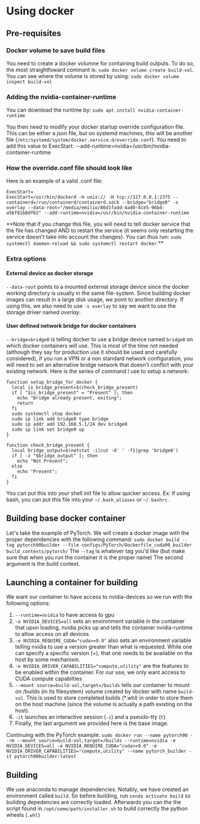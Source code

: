 # Using docker
## Pre-requisites
### Docker volume to save build files
You need to create a docker volumne for containing build outputs. To do so, the most straightfoward commant is:
`sudo docker volume create build-vol`.
You can see where the volume is stored by using:
`sudo docker volume inspect build-vol`
### Adding the nvidia-container-runtime
You can download the runtime by:
`sudo apt install nvidia-container-runtime`

You then need to modify your docker startup override configuration file. This can be either a json file, but on systemd machines, this will be another file (`/etc/systemd/system/docker.service.d/override.conf`). You need to add this value to ExecStart:
--add-runtime=nvidia=/usr/bin/nvidia-container-runtime

### How the override.conf file should look like
Here is an example of a valid .conf file:
```[Service]
ExecStart=
ExecStart=/usr/bin/dockerd -H unix:// -H tcp://127.0.0.1:2375 --containerd=/run/containerd/containerd.sock --bridge="bridge0" -s overlay --data-root="/media/emilio/86d1fadd-4a40-4ce5-96b4-a56f81b8df62" --add-runtime=nvidia=/usr/bin/nvidia-container-runtime
```
**Note that if you change this file, you will need to tell docker service that the file has changed AND to restart the service (it seems only restarting the service doesn't take into account the changes). You can thus run:
`sudo systemctl daemon-reload && sudo systemctl restart docker`
**
### Extra options
#### External device as docker storage
`--data-root` points to a mounted external storage device since the docker working directory is usually in the same file-system. Since building docker images can result in a large disk usage, we point to another directory. If using this, we also need to use `-s overlay` to say we want to use the storage driver named _overlay_. 
#### User defined network bridge for docker containers
`--bridge=bridge0` is telling docker to use a bridge device named `bridge0` on which docker containers will use. This is most of the time not needed (although they say for production use it should be used and carefully considered), if you run a VPN or a non standard network configuration, you will need to set an alternative bridge network that doesn't conflict with your existing network. Here is the series of command I use to setup a network:
```
function setup_bridge_for_docker {
  local is_bridge_present=$(check_bridge_present)
  if [ "$is_bridge_present" = "Present" ]; then
    echo "Bridge already present, exiting";
    return
  fi
  sudo systemctl stop docker
  sudo ip link add bridge0 type bridge
  sudo ip addr add 192.168.5.1/24 dev bridge0 
  sudo ip link set bridge0 up
}

function check_bridge_present {
  local bridge_output=$(netstat -i|cut -d' ' -f1|grep 'bridge0')
  if [ -z "$bridge_output" ]; then
    echo "Not Present";
  else
    echo "Present";
  fi
}
```
You can put this into your shell init file to allow quicker access. Ex: if using bash, you can put this file into your `~/.bash_aliases` or `~/.bashrc`.

## Building base docker container
Let's take the example of PyTorch. We will create a docker image with the proper dependencies with the following command:
`sudo docker build --tag pytorch90builder --file configs/PyTorch/Dockerfile_cuda90_builder build_contexts/pytorch/`
The `--tag` is whatever tag you'd like (but make sure that when you run the container it is the proper name)
The second argument is the build context.

## Launching a container for building
We want our container to have access to nvidia-devices so we run with the following options:
1. `--runtime=nvidia` to have access to gpu
1. `-e NVIDIA_DEVICES=all` sets an environment variable in the container that upon loading, nvidia picks up and tells the container nvidia-runtime to allow access on all devices
1. `-e NVIDIA_REQUIRE_CUDA="cuda>=9.0"` also sets an environment variable telling nvidia to use a version greater than what is requested. While one can specify a specific version (=), that one needs to be available on the host by some mechanism.
1. `-e NVIDIA_DRIVER_CAPABILITIES="compute,utility"` are the features to be enabled within the container. For our use, we only want access to CUDA compute capabilties
1. `--mount source=build-vol,target=/builds` tells our container to mount on /builds (in its filesystem) volume created by docker with name `build-vol`. This is used to store completed builds (*.whl) in order to store them on the host machine (since the volume is actually a path existing on the host).
1. `-it` launches an interactive session (`-i`) and a pseudo-tty (`t`)
1. Finally, the last argument we provided here is the base image.

Continuing with the PyTorch example:
`sudo docker run --name pytorch90 --rm --mount source=build-vol,target=/builds --runtime=nvidia -e NVIDIA_DEVICES=all -e NVIDIA_REQUIRE_CUDA="cuda>=9.0" -e NVIDIA_DRIVER_CAPABILITIES="compute,utility" --name pytorch_builder -it pytorch90builder:latest`

## Building
We use anaconda to manage dependencies. Notably, we have created an environment called `build`. So before building, run `conda activate build` so building depedencies are correctly loaded. Afterwards you can the the script found in `/opt/some/path/installer.sh` to build correctly the python wheels (`.whl`)
